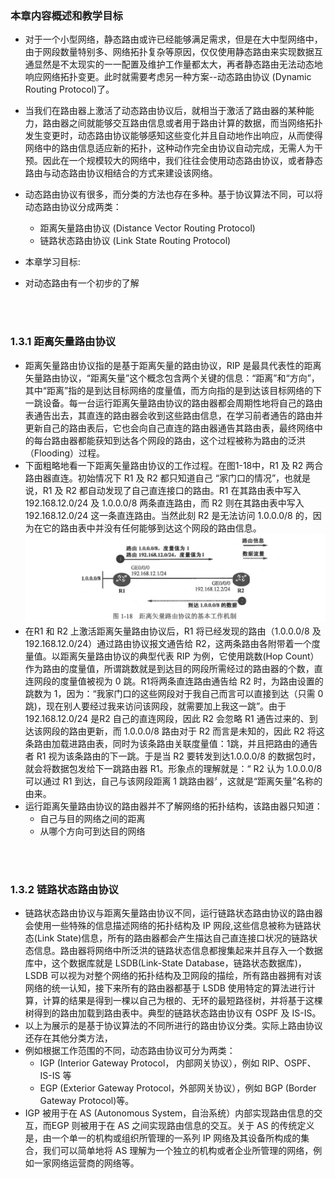 ### 本章内容概述和教学目标
- 对于一个小型网络，静态路由或许已经能够满足需求，但是在大中型网络中，由于网段数量特别多、网络拓扑复杂等原因，仅仅使用静态路由来实现数据互通显然是不太现实的一一配置及维护工作量都太大，再者静态路由无法动态地响应网络拓扑变更。此时就需要考虑另一种方案--动态路由协议 (Dynamic Routing Protocol)了。
- 当我们在路由器上激活了动态路由协议后，就相当于激活了路由器的某种能力，路由器之间就能够交互路由信息或者用于路由计算的数据，而当网络拓扑发生变更时，动态路由协议能够感知这些变化并且自动地作出响应，从而使得网络中的路由信息适应新的拓扑，这种动作完全由协议自动完成，无需人为干预。因此在一个规模较大的网络中，我们往往会使用动态路由协议，或者静态路由与动态路由协议相结合的方式来建设该网络。
- 动态路由协议有很多，而分类的方法也存在多种。基于协议算法不同，可以将动态路由协议分成两类：
  - 距离矢量路由协议 (Distance Vector Routing Protocol)
  - 链路状态路由协议 (Link State Routing Protocol)

- 本章学习目标:
- 对动态路由有一个初步的了解

<br>
<br>

### 1.3.1 距离矢量路由协议
- 距离矢量路由协议指的是基于距离矢量的路由协议，RIP 是最具代表性的距离矢量路由协议，“距离矢量”这个概念包含两个关键的信息：“距离”和“方向”，其中“距离”指的是到达目标网络的度量值，而方向指的是到达该目标网络的下一跳设备。每一台运行距离矢量路由协议的路由器都会周期性地将自己的路由表通告出去，其直连的路由器会收到这些路由信息，在学习前者通告的路由并更新自己的路由表后，它也会向自己直连的路由器通告其路由表，最终网络中的每台路由器都能获知到达各个网段的路由，这个过程被称为路由的泛洪（Flooding）过程。
- 下面粗略地看一下距离矢量路由协议的工作过程。在图1-18中，R1 及 R2 两合路由器直连。初始情况下 R1 及 R2 都只知道自己 “家门口的情况”，也就是说，R1 及 R2 都自动发现了自己直连接口的路由。R1 在其路由表中写入 192.168.12.0/24 及 1.0.0.0/8 两条直连路由，而 R2 则在其路由表中写入 192.168.12.0/24 这一条直连路由。当然此刻 R2 是无法访问 1.0.0.0/8 的，因为在它的路由表中并没有任何能够到达这个网段的路由信息。
![1.18](../pics/1.18.png)
- 在R1 和 R2 上激活距离矢量路由协议后，R1 将已经发现的路由（1.0.0.0/8 及 192.168.12.0/24）通过路由协议报文通告给 R2，这两条路由各附带着一个度量值。以距离矢量路由协议的典型代表 RIP 为例，它使用跳数(Hop Count）作为路由的度量值，所谓跳数就是到达目的网段所需经过的路由器的个数，直连网段的度量值被视为 0 跳。R1将两条直连路由通告给 R2 时，为路由设置的跳数为 1，因为：“我家门口的这些网段对于我自己而言可以直接到达（只需 0 跳)，现在别人要经过我来访问该网段，就需要加上我这一跳”。由于 192.168.12.0/24 是R2 自己的直连网段，因此 R2 会忽略 R1 通告过来的、到达该网段的路由更新，而 1.0.0.0/8 路由对于 R2 而言是未知的，因此 R2 将这条路由加载进路由表，同时为该条路由关联度量值：1跳，并且把路由的通告者 R1 视为该条路由的下一跳。于是当 R2 要转发到达1.0.0.0/8 的数据包时，就会将数据包发给下一跳路由器 R1。形象点的理解就是：“ R2 认为 1.0.0.0/8 可以通过 R1 到达，自己与该网段距离 1 跳路由器〞，这就是“距离矢量”名称的由来。
- 运行距离矢量路由协议的路由器并不了解网络的拓扑结构，该路由器只知道：
  - 自己与目的网络之间的距离
  - 从哪个方向可到达目的网络

<br>
<br>

### 1.3.2 链路状态路由协议
- 链路状态路由协议与距离矢量路由协议不同，运行链路状态路由协议的路由器会使用一些特殊的信息描述网络的拓扑结构及 IP 网段,这些信息被称为链路状态(Link State)信息，所有的路由器都会产生描达自己直连接口状况的链路状态信息。路由器将网络中所泛洪的链路状态信息都搜集起来并且存入一个数据库中，这个数据库就是 LSDB(Link-State Database，链路状态数据库)，LSDB 可以视为对整个网络的拓扑结构及卫网段的描绘，所有路由器拥有对该网络的统一认知，接下来所有的路由器都基于 LSDB 使用特定的算法进行计算，计算的结果是得到一棵以自己为根的、无环的最短路径树，并将基于这棵树得到的路由加载到路由表中。典型的链路状态路由协议有 OSPF 及 IS-IS。
- 以上为展示的是基于协议算法的不同所进行的路由协议分类。实际上路由协议还存在其他分类方法，
- 例如根据工作范围的不同，动态路由协议可分为两类：
  - IGP (Interior Gateway Protocol， 内部网关协议），例如 RIP、OSPF、IS-IS 等
  - EGP (Exterior Gateway Protocol，外部网关协议），例如 BGP (Border Gateway Protocol)等。
- IGP 被用于在 AS (Autonomous System，自治系统）内部实现路由信息的交互，而EGP 则被用于在 AS 之间实现路由信息的交互。关于 AS 的传统定义是，由一个单一的机构或组织所管理的一系列 IP 网络及其设备所构成的集合，我们可以简单地将 AS 理解为一个独立的机构或者企业所管理的网络，例如一家网络运营商的网络等。



